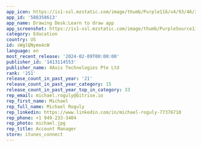 ```yaml
---
app_icon: https://is1-ssl.mzstatic.com/image/thumb/Purple116/v4/93/46/3d/93463d05-86b0-2733-2890-d0b03e92d6de/AppIcon-0-0-1x_U007emarketing-0-7-0-0-85-220.png/1024x1024bb.png
app_id: '588358613'
app_name: Drawing Desk:Learn to draw app
app_screenshot: https://is1-ssl.mzstatic.com/image/thumb/PurpleSource116/v4/77/8b/43/778b4327-0619-6492-83b3-8573e6de7df4/7eeaf5ab-1217-498d-901b-af35f824b66a_iPhone_5_U00275__U00282_U002c208_x_1_U002c242_U0029_1__U2013_2.png/1242x2208bb.png
category: Education
country: US
id: sWglQNymo4cW
language: en
most_recent_release: '2024-02-09T00:00:00'
publisher_id: '1413114553'
publisher_name: 4Axis Technologies Pte Ltd
rank: '251'
release_count_in_past_year: '21'
release_count_in_past_year_category: 15
release_count_in_past_year_top_in_category: 33
rep_email: michael.roguly@bitrise.io
rep_first_name: Michael
rep_full_name: Michael Roguly
rep_linkedin: https://www.linkedin.com/in/michael-roguly-77376710
rep_phone: +1 949-233-3404
rep_photo: michael.jpg
rep_title: Account Manager
store: itunes_connect
---
```


